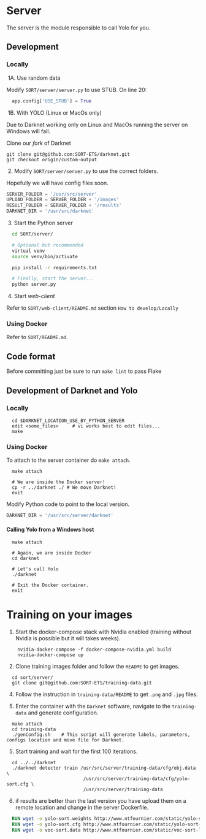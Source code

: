 # Server

The server is the module responsible to call Yolo for you.

## Development

### Locally

​	1A\. Use random data

Modify `SORT/server/server.py` to use STUB. On line 20:

```python
  app.config['USE_STUB'] = True
```

​	1B\. With YOLO (Linux or MacOs only)

Due to Darknet working only on Linux and MacOs running the server on
Windows will fail.

Clone our _fork_ of Darknet

```
git clone git@github.com:SORT-ETS/darknet.git
git checkout origin/custom-output
```

​	2\. Modify `SORT/server/server.py` to use the correct folders.

Hopefully we will have config files soon.

```python
SERVER_FOLDER = '/usr/src/server'
UPLOAD_FOLDER = SERVER_FOLDER + '/images'
RESULT_FOLDER = SERVER_FOLDER + '/results'
DARKNET_DIR = '/usr/src/darknet'
```

​	3\. Start the Python server

```sh
  cd SORT/server/

  # Optional but recommended
  virtual venv
  source venv/bin/activate

  pip install -r requirements.txt

  # Finally, start the server...
  python server.py
```

​	4\. Start _web-client_

Refer to `SORT/web-client/README.md` section `How to develop/Locally`

### Using Docker

Refer to `SORT/README.md`.

## Code format

Before committing just be sure to run `make lint` to pass Flake

## Development of Darknet and Yolo

### Locally

```shell
  cd $DARKNET_LOCATION_USE_BY_PYTHON_SERVER
  edit <some_files>     # vi works best to edit files...
  make
```

### Using Docker

To attach to the server container do `make attach`.

```shell
  make attach

  # We are inside the Docker server!
  cp -r ../darknet ./ # We move Darknet!
  exit
```

Modify Python code to point to the local version.

```python
DARKNET_DIR = '/usr/src/server/darknet'
```

#### Calling Yolo from a Windows host

```shell
  make attach

  # Again, we are inside Docker
  cd darknet

  # Let's call Yolo
  ./darknet

  # Exit the Docker container.
  exit
```

# Training on your images

1. Start the docker-compose stack with Nvidia enabled (training without Nvidia is possible but it will takes weeks).

```shell
    nvidia-docker-compose -f docker-compose-nvidia.yml build
    nvidia-docker-compose up
```

2. Clone training images folder and follow the `README` to get images.

```shell
  cd sort/server/
  git clone git@github.com:SORT-ETS/training-data.git
```

4. Follow the instruction in `training-data/README` to get `.png` and `.jpg` files.

5. Enter the container with the `Darknet` software, navigate to the `training-data` and generate configuration.

```shell
  make attach
  cd training-data
  ./genConfig.sh    # This script will generate labels, parameters, configs location and move file for Darknet.
```

5. Start training and wait for the first 100 iterations.

```shell
  cd ../../darknet
  ./darknet detector train /usr/src/server/training-data/cfg/obj.data \
                            /usr/src/server/training-data/cfg/yolo-sort.cfg \
                            /usr/src/server/training-data
```

6. if results are better than the last version you have upload them on a remote location and change in the server Dockerfile.

```dockerfile
  RUN wget -o yolo-sort.weights http://www.ntfournier.com/static/yolo-sort-latest.weights
  RUN wget -o yolo-sort.cfg http://www.ntfournier.com/static/yolo-sort-latest.cfg
  RUN wget -o voc-sort.data http://www.ntfournier.com/static/voc-sort-latest.data
```
